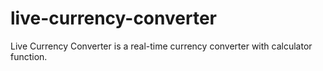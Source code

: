 # live-currency-converter
Live Currency Converter is a real-time currency converter with calculator function.
